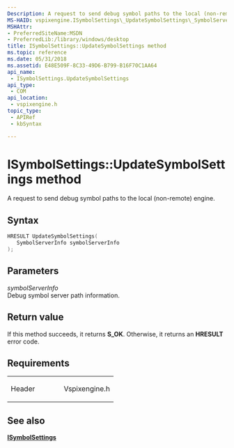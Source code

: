 ```yaml
---
Description: A request to send debug symbol paths to the local (non-remote) engine.
MS-HAID: vspixengine.ISymbolSettings\_UpdateSymbolSettings\_SymbolServerInfo
MSHAttr:
- PreferredSiteName:MSDN
- PreferredLib:/library/windows/desktop
title: ISymbolSettings::UpdateSymbolSettings method
ms.topic: reference
ms.date: 05/31/2018
ms.assetid: E48E509F-8C33-49D6-B799-B16F70C1AA64
api_name: 
 - ISymbolSettings.UpdateSymbolSettings
api_type: 
 - COM
api_location: 
 - vspixengine.h
topic_type: 
 - APIRef
 - kbSyntax

---
```


# <span id="vspixengine.isymbolsettings_updatesymbolsettings_symbolserverinfo"></span>ISymbolSettings::UpdateSymbolSettings method

A request to send debug symbol paths to the local (non-remote) engine.

## Syntax


```C++
HRESULT UpdateSymbolSettings(
   SymbolServerInfo symbolServerInfo
);
```

## Parameters

*symbolServerInfo*   
Debug symbol server path information.

## Return value

If this method succeeds, it returns **S\_OK**. Otherwise, it returns an **HRESULT** error code.

## Requirements

<table><colgroup><col style="width: 50%" /><col style="width: 50%" /></colgroup><tbody><tr class="odd"><td><p>Header</p></td><td>Vspixengine.h</td></tr></tbody></table>

## <span id="see_also"></span>See also

[**ISymbolSettings**](/windows/desktop/direct3dtools/isymbolsettings)

 

 